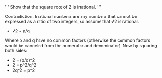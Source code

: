 
'''
Show that the square root of 2 is irrational.
'''

Contradiction:
Irrational numbers are any numbers that cannot be expressed as a ratio of two integers, so assume that √2 is rational.

- √2 = p/q

Where p and q have no common factors (otherwise the common factors would be canceled from the numerator and denominator). Now by squaring both sides:

- 2 = (p/q)^2
- 2 = p^2/q^2
- 2q^2 = p^2

